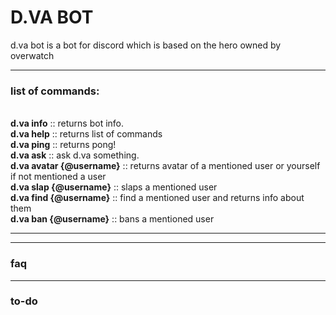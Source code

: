 # D.VA BOT
d.va bot is a bot for discord which is based on the hero owned by overwatch
___
### list of commands:

<br>**d.va info**      :: returns bot info.
<br>**d.va help**      :: returns list of commands
<br>**d.va ping**      :: returns pong!
<br>**d.va ask**       :: ask d.va something. 
<br>**d.va avatar {@username}** :: returns avatar of a mentioned user or yourself if not mentioned a user
<br>**d.va slap {@username}** :: slaps a mentioned user
<br>**d.va find {@username}** :: find a mentioned user and returns info about them
<br>**d.va ban {@username}** :: bans a mentioned user 
___
___
### faq
___
### to-do
 



